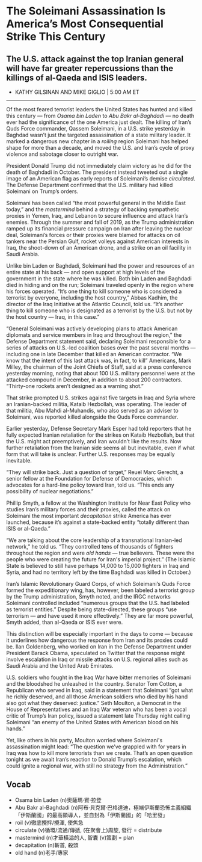 # The Soleimani Assassination Is America’s Most Consequential Strike This Century
## The U.S. attack against the top Iranian general will have far greater repercussions than the killings of al-Qaeda and ISIS leaders.
- KATHY GILSINAN AND MIKE GIGLIO | 5:00 AM ET
---------------------------------------------------------------------------------------------------------------------
Of the most feared terrorist leaders the United States has hunted and killed this century — from *Osama bin Laden* to *Abu Bakr al-Baghdadi* — no death ever had the significance of the one America just dealt. The killing of Iran’s Quds Force commander, Qassem Soleimani, in a U.S. strike yesterday in Baghdad wasn’t just the targeted assassination of a state military leader. It marked a dangerous new chapter in a *roiling* region Soleimani has helped shape for more than a decade, and moved the U.S. and Iran’s cycle of proxy violence and sabotage closer to outright war.

President Donald Trump did not immediately claim victory as he did for the death of Baghdadi in October. The president instead tweeted out a single image of an American flag as early reports of Soleimani’s demise *circulated*. The Defense Department confirmed that the U.S. military had killed Soleimani on Trump’s orders.

Soleimani has been called “the most powerful general in the Middle East today,” and the *mastermind* behind a strategy of backing sympathetic proxies in Yemen, Iraq, and Lebanon to secure influence and attack Iran’s enemies. Through the summer and fall of 2019, as the Trump administration ramped up its financial pressure campaign on Iran after leaving the nuclear deal, Soleimani’s forces or their proxies were blamed for attacks on oil tankers near the Persian Gulf, rocket volleys against American interests in Iraq, the shoot-down of an American drone, and a strike on an oil facility in Saudi Arabia.

Unlike bin Laden or Baghdadi, Soleimani had the power and resources of an entire state at his back — and open support at high levels of the government in the state where he was killed. Both bin Laden and Baghdadi died in hiding and on the run; Soleimani traveled openly in the region where his forces operated. “It’s one thing to kill someone who is considered a terrorist by everyone, including the host country,” Abbas Kadhim, the director of the Iraq Initiative at the Atlantic Council, told us. “It’s another thing to kill someone who is designated as a terrorist by the U.S. but not by the host country — Iraq, in this case.”

“General Soleimani was actively developing plans to attack American diplomats and service members in Iraq and throughout the region,” the Defense Department statement said, declaring Soleimani responsible for a series of attacks on U.S.-led coalition bases over the past several months — including one in late December that killed an American contractor. “We know that the intent of this last attack was, in fact, to kill” Americans, Mark Milley, the chairman of the Joint Chiefs of Staff, said at a press conference yesterday morning, noting that about 100 U.S. military personnel were at the attacked compound in December, in addition to about 200 contractors. “Thirty-one rockets aren’t designed as a warning shot.”

That strike prompted U.S. strikes against five targets in Iraq and Syria where an Iranian-backed militia, Kataib Hezbollah, was operating. The leader of that militia, Abu Mahdi al-Muhandis, who also served as an adviser to Soleimani, was reported killed alongside the Quds Force commander.

Earlier yesterday, Defense Secretary Mark Esper had told reporters that he fully expected Iranian retaliation for the strikes on Kataib Hezbollah, but that the U.S. might act preemptively, and Iran wouldn’t like the results. Now further retaliation from the Iranian side seems all but inevitable, even if what form that will take is unclear. Further U.S. responses may be equally inevitable.

“They will strike back. Just a question of target,” Reuel Marc Gerecht, a senior fellow at the Foundation for Defense of Democracies, which advocates for a hard-line policy toward Iran, told us. “This ends any possibility of nuclear negotiations.”

Phillip Smyth, a fellow at the Washington Institute for Near East Policy who studies Iran’s military forces and their proxies, called the attack on Soleimani the most important *decapitation* strike America has ever launched, because it’s against a state-backed entity “totally different than ISIS or al-Qaeda.”

“We are talking about the core leadership of a transnational Iranian-led network,” he told us. “They controlled tens of thousands of fighters throughout the region and were *old hands* — true believers. These were the people who were creating the future for Iran's imperial project.” (The Islamic State is believed to still have perhaps 14,000 to 15,000 fighters in Iraq and Syria, and had no territory left by the time Baghdadi was killed in October.)

Iran’s Islamic Revolutionary Guard Corps, of which Soleimani’s Quds Force formed the expeditionary wing, has, however, been labeled a terrorist group by the Trump administration, Smyth noted, and the IRGC networks Soleimani controlled included “numerous groups that the U.S. had labeled as terrorist entities.” Despite being state-directed, these groups “use terrorism — and have used it more effectively.” They are far more powerful, Smyth added, than al-Qaeda or ISIS ever were.

This distinction will be especially important in the days to come — because it underlines how dangerous the response from Iran and its proxies could be. Ilan Goldenberg, who worked on Iran in the Defense Department under President Barack Obama, speculated on Twitter that the response might involve escalation in Iraq or missile attacks on U.S. regional allies such as Saudi Arabia and the United Arab Emirates.

U.S. soldiers who fought in the Iraq War have bitter memories of Soleimani and the bloodshed he unleashed in the country. Senator Tom Cotton, a Republican who served in Iraq, said in a statement that Soleimani “got what he richly deserved, and all those American soldiers who died by his hand also got what they deserved: justice.” Seth Moulton, a Democrat in the House of Representatives and an Iraq War veteran who has been a vocal critic of Trump’s Iran policy, issued a statement late Thursday night calling Soleimani “an enemy of the United States with American blood on his hands.”

Yet, like others in his party, Moulton worried where Soleimani's assassination might lead: “The question we’ve grappled with for years in Iraq was how to kill more terrorists than we create. That’s an open question tonight as we await Iran’s reaction to Donald Trump’s escalation, which could ignite a regional war, with still no strategy from the Administration.”

## Vocab
- Osama bin Laden (n)奧薩瑪·賓·拉登
- Abu Bakr al-Baghdadi (n)阿布·貝克爾·巴格達迪，極端伊斯蘭恐怖主義組織「伊斯蘭國」的最高領導人，並自封為「伊斯蘭國」的「哈里發」
- roil (v)徹底攪拌/攪渾, 使焦急
- circulate (v)循環/流通/傳遞, (在聚會上)周旋, 發行 = distribute
- mastermind (n)才華橫溢的人, 智囊 (v)策劃 = plan
- decapitation (n)斬首, 殺頭
- old hand (n)老手/專家